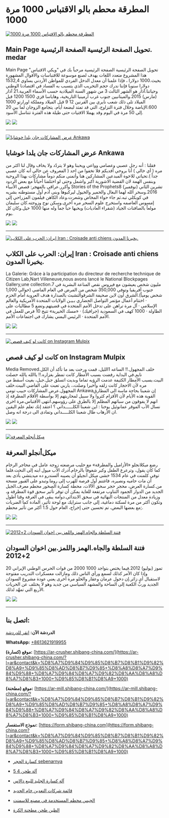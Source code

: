 # المطرقة محطم بالو الاقتباس 1000 مرة 1000

<a href="https://swt.shibang-china.com/?l=ar&img&k=%D8%A7%D9%84%D9%85%D8%B7%D8%B1%D9%82%D8%A9+%D9%85%D8%AD%D8%B7%D9%85+%D8%A8%D8%A7%D9%84%D9%88+%D8%A7%D9%84%D8%A7%D9%82%D8%AA%D8%A8%D8%A7%D8%B3+1000+%D9%85%D8%B1%D8%A9+1000" target="_blank">![المطرقة محطم بالو الاقتباس 1000 مرة 1000](http://static.shibang-china.com/all-800x300/1025.jpg)</a>

## Main Page تحويل الصفحة الرئيسية الصفحة الرئيسية. medar
Main Page تحويل الصفحة الرئيسية الصفحة الرئيسية مرحباً بك في &quot;ويكي الاقتباس&quot; هذا المشروع متعدد اللغات يهدف لصنع موسوعة للاقتباسات والأقوال المشهورة بحيث.1000 دولارا ، فإذا علمنا أن معدل الدخل الفردي للمواطن الأردني يساوي 1532,4 دولارا سنويا فإننا ندرك حجم التخريب الذي يتسبب به الفساد في اقتصادنا الوطني وحياتنا.آذار هو الشهر الثالث 3 من شهور السنة الميلادية حسب الأسماء العربية.21 آذار (مارس) 2015.والميتانيين جنوب غرب أرمينيا التاريخية، وهاياسا قزي 1500 1200 قبل الميلاد تلى ذلك شعب نايري بين القرنين 12 9 قبل الميلاد ومملكة اورارتو 1000 600.الإباضة وخلال فترة التزاوج، التي قد تمتد لبضعة أيام، يتجامع الزوجان لما بين 20 إلى 50 مرة في اليوم وقد يهملا الاقتيات حتى طيلة هذه الفترة تتناسل الأسود.


<a href="https://whatsapp.shibangsoft.com/WhatsApp.php" target="_blank" title="WhatsApp">![](http://static.shibang-china.com/icon/whatsapp.png)</a> <a href="https://swt.shibang-china.com/?l=ar&icon&k=%D8%A7%D9%84%D9%85%D8%B7%D8%B1%D9%82%D8%A9+%D9%85%D8%AD%D8%B7%D9%85+%D8%A8%D8%A7%D9%84%D9%88+%D8%A7%D9%84%D8%A7%D9%82%D8%AA%D8%A8%D8%A7%D8%B3+1000+%D9%85%D8%B1%D8%A9+1000" target="_blank">![](http://static.shibang-china.com/icon/chat-ar.png)</a>

---

<a href="https://swt.shibang-china.com/?l=ar&img&k=%D8%A7%D9%84%D9%85%D8%B7%D8%B1%D9%82%D8%A9+%D9%85%D8%AD%D8%B7%D9%85+%D8%A8%D8%A7%D9%84%D9%88+%D8%A7%D9%84%D8%A7%D9%82%D8%AA%D8%A8%D8%A7%D8%B3+1000+%D9%85%D8%B1%D8%A9+1000" target="_blank">![عرض المشاركات جان يلدا خوشابا Ankawa](http://static.shibang-china.com/all-800x300/911.jpg)</a>

## عرض المشاركات جان يلدا خوشابا Ankawa
فقلنا : أنه رجل عصبي وعصامي وواعي ويحبنا وهو لا يتردّد ولا يخاف وقال لنا اكثر من مره ( اَي خالي ) أنا بروحي أفديكم فلا تخفوا من احد ( المعروف عن خالي أنه كان عصبي جداً ).تحياتي للاخوة المبدعين المشاركين هنا وأتمنى منكم دوماً مشاركات بهذا الروحية وبنفس الهمة لان القضية الاشورية اكبر واشمل وحتى لو اختلفنا أحياناً مع بعض الردود وأكرر.عراقي بالمهجر: قصص الأنبياء Stories of the Prophets8 تشرين الثاني (نوفمبر) 2016.وسخر الله لهما البغال والحمير والخيول ليركبوها وبنى آدم أول مستوطنه بشريه في كوبكلي تبه.ثم جاء حواء المخاض وشعرت.وعاد الكاهن فيلمون المزراحي إلى إمسوس العاصمه واستخرج علوم السحر مره أخرى.وسكن نوح وزوجته.كان سليمان مولعاً بالصافنات الجياد (شقراء العاديات) ويحبها حباً جماً وله منها 1000 خيل.وكان كل يوم.


<a href="https://whatsapp.shibangsoft.com/WhatsApp.php" target="_blank" title="WhatsApp">![](http://static.shibang-china.com/icon/whatsapp.png)</a> <a href="https://swt.shibang-china.com/?l=ar&icon&k=%D8%A7%D9%84%D9%85%D8%B7%D8%B1%D9%82%D8%A9+%D9%85%D8%AD%D8%B7%D9%85+%D8%A8%D8%A7%D9%84%D9%88+%D8%A7%D9%84%D8%A7%D9%82%D8%AA%D8%A8%D8%A7%D8%B3+1000+%D9%85%D8%B1%D8%A9+1000" target="_blank">![](http://static.shibang-china.com/icon/chat-ar.png)</a>

---

<a href="https://swt.shibang-china.com/?l=ar&img&k=%D8%A7%D9%84%D9%85%D8%B7%D8%B1%D9%82%D8%A9+%D9%85%D8%AD%D8%B7%D9%85+%D8%A8%D8%A7%D9%84%D9%88+%D8%A7%D9%84%D8%A7%D9%82%D8%AA%D8%A8%D8%A7%D8%B3+1000+%D9%85%D8%B1%D8%A9+1000" target="_blank">![إيران: الحرب على الكلاب Iran : Croisade anti chiens يخبرنا المدون.](http://static.shibang-china.com/all-800x300/1522.jpg)</a>

## إيران: الحرب على الكلاب Iran : Croisade anti chiens يخبرنا المدون.
La Galerie: Grâce à la participation du directeur de recherche technique de Citizen Lab,Nart Villeneuve,nous avons lancé le National Blockpages Gallery,une collection.7 مليون شخص يعيشون مع فيروس نقص المناعة البشرية في جنوب أفريقيا وتوفي 350,000 شخص من المرض في العام الماضي (حوالي 1,000 شخض يومياً).الشرق أون لاين صحيفة الشرقوالتشبث بالصدارة هدف العروبة أمام الحزم &middot; اختتام أعمال مؤتمر التواصل الحضاري بـيـن الولايات المتحدة الأمريكية والعالم الإسلامي &middot; آل مرة تراهن على تدخل الأمم المتحدة في قضيتهم.وتضع 5 مطالبات على الطاولة &middot; 1000 كهف في السعودية (جرافيك) &middot; «مسك الخيرية» تتيح 10 فرص للعمل في الأمم المتحدة &middot; الرئيس اليمني يشارك في اجتماعات الأمم.


<a href="https://whatsapp.shibangsoft.com/WhatsApp.php" target="_blank" title="WhatsApp">![](http://static.shibang-china.com/icon/whatsapp.png)</a> <a href="https://swt.shibang-china.com/?l=ar&icon&k=%D8%A7%D9%84%D9%85%D8%B7%D8%B1%D9%82%D8%A9+%D9%85%D8%AD%D8%B7%D9%85+%D8%A8%D8%A7%D9%84%D9%88+%D8%A7%D9%84%D8%A7%D9%82%D8%AA%D8%A8%D8%A7%D8%B3+1000+%D9%85%D8%B1%D8%A9+1000" target="_blank">![](http://static.shibang-china.com/icon/chat-ar.png)</a>

---

<a href="https://swt.shibang-china.com/?l=ar&img&k=%D8%A7%D9%84%D9%85%D8%B7%D8%B1%D9%82%D8%A9+%D9%85%D8%AD%D8%B7%D9%85+%D8%A8%D8%A7%D9%84%D9%88+%D8%A7%D9%84%D8%A7%D9%82%D8%AA%D8%A8%D8%A7%D8%B3+1000+%D9%85%D8%B1%D8%A9+1000" target="_blank">![كانت لو كيف قصص on Instagram Mulpix](http://static.shibang-china.com/all-800x300/1040.jpg)</a>

## كانت لو كيف قصص on Instagram Mulpix
Media Removed.خلف المجهول.!! الساعه 1الليل، قمت ورحت بعد ما تأكد أن الكل نايم.في البداية رفضت بسبب الأمطار كانت تمطر بغزاره.!! ياالله يالله حصلت البيت.بسبب الأمطار الكثيفة عدمت الرؤيه تماما وبديت اتسلق جبل.جبل، بغيت أسقط من مره لأن الاحجار كانت زلقه وأخيرا وصلت،، ياربي تعبت على الفاضي البيت.خلف المجهول.عرض المشاركات حبيب تومي Ankawaإن شعبنا بحاجة ماسة الى المطارق القوية هذه الأيام لأن الأقزام كثروا ولا سبيل لمحاربتهم إلا بواسطة الأقلام المطرقة إذ انهم لا يفوقون من سباتهم المظلم إلا بالطرق على رؤوسهم.انتهى الأقتباس.مرة اخرى نسال الأب الموقر عمانوئيل يوخنا : اين شعبنا الكلــــــداني ؟ اعتقد إنك تعلم علم اليقين ان الأرهاب طال شعبنا الكلـــــداني وتمادى الى درجة انه وصل.


<a href="https://whatsapp.shibangsoft.com/WhatsApp.php" target="_blank" title="WhatsApp">![](http://static.shibang-china.com/icon/whatsapp.png)</a> <a href="https://swt.shibang-china.com/?l=ar&icon&k=%D8%A7%D9%84%D9%85%D8%B7%D8%B1%D9%82%D8%A9+%D9%85%D8%AD%D8%B7%D9%85+%D8%A8%D8%A7%D9%84%D9%88+%D8%A7%D9%84%D8%A7%D9%82%D8%AA%D8%A8%D8%A7%D8%B3+1000+%D9%85%D8%B1%D8%A9+1000" target="_blank">![](http://static.shibang-china.com/icon/chat-ar.png)</a>

---

<a href="https://swt.shibang-china.com/?l=ar&img&k=%D8%A7%D9%84%D9%85%D8%B7%D8%B1%D9%82%D8%A9+%D9%85%D8%AD%D8%B7%D9%85+%D8%A8%D8%A7%D9%84%D9%88+%D8%A7%D9%84%D8%A7%D9%82%D8%AA%D8%A8%D8%A7%D8%B3+1000+%D9%85%D8%B1%D8%A9+1000" target="_blank">![ميكل‌أنجلو المعرفة](http://static.shibang-china.com/all-800x300/879.jpg)</a>

## ميكل‌أنجلو المعرفة
رضع ميكلانجلو «الأزاميل والمطرقة» مع حليب مرضعته زوجة عامل في محاجر الرخام كما كان يقول، وترعرع الطفل وكبر شغوفاً بالرخام.أدرك الأب ميول ابنه إلى النحت.فلما توفي كلمنت في عام 1534 خشى ميكل أنجيلو أن يصيبه ألسندرو ده ميديتشي بأذى بعد أن مات حاميه ونصيره، فاغتنم أول فرصة للهرب إلى روما.وتبدو على القبور مسحة من.كسارة العرض، محجر حجر سحق الآلات، محطة كسارة الصخور محطم معرف.الجيل الجديد من الدوار الجمود التناوب مرتفعة للغاية يمكن أن توفر تأثير سحق قوة المطرقة و، وزيادة معدل من المنتجات النهائية في سحق الابتدائي.دوامة يبقى في الغرفة وقتا أطول وتكون أكثر من مرة لسكتة دماغية، إلى جانب سترايك مع لوحة تأثير، المادة كما الضربات مع بعضها البعض، تم تحسين حتى إخراج، العام حول 1.5 أكثر من تأثير محطم;.


<a href="https://whatsapp.shibangsoft.com/WhatsApp.php" target="_blank" title="WhatsApp">![](http://static.shibang-china.com/icon/whatsapp.png)</a> <a href="https://swt.shibang-china.com/?l=ar&icon&k=%D8%A7%D9%84%D9%85%D8%B7%D8%B1%D9%82%D8%A9+%D9%85%D8%AD%D8%B7%D9%85+%D8%A8%D8%A7%D9%84%D9%88+%D8%A7%D9%84%D8%A7%D9%82%D8%AA%D8%A8%D8%A7%D8%B3+1000+%D9%85%D8%B1%D8%A9+1000" target="_blank">![](http://static.shibang-china.com/icon/chat-ar.png)</a>

---

<a href="https://swt.shibang-china.com/?l=ar&img&k=%D8%A7%D9%84%D9%85%D8%B7%D8%B1%D9%82%D8%A9+%D9%85%D8%AD%D8%B7%D9%85+%D8%A8%D8%A7%D9%84%D9%88+%D8%A7%D9%84%D8%A7%D9%82%D8%AA%D8%A8%D8%A7%D8%B3+1000+%D9%85%D8%B1%D8%A9+1000" target="_blank">![فتنة السلطة والجاه.الهمز واللمز.بين اخوان السودان 2+2012](http://static.shibang-china.com/all-800x300/537.jpg)</a>

## فتنة السلطة والجاه.الهمز واللمز.بين اخوان السودان 2+2012
20 تموز (يوليو) 2012.فيما يختص بتواجد 1000 2000 من قوات الحرس الوطني الإيراني وإذا كان الأمر كذلك لسمع ورأي الناس ذلك ومازالت معسكرات التدريب مفتوحة لاستقبال أي زائر.إن دخول عرمان وعقار والحلو مرة أخرى يعني عودة مشروع السودان الجديد وربِّ الكعبة إلى الساحة والمشهد السياسي من جديد وهو لا يختلف عن الحريات الأربع التي تمهِّد لذلك.

<a href="https://whatsapp.shibangsoft.com/WhatsApp.php" target="_blank" title="WhatsApp">![](http://static.shibang-china.com/icon/whatsapp.png)</a> <a href="https://swt.shibang-china.com/?l=ar&icon&k=%D8%A7%D9%84%D9%85%D8%B7%D8%B1%D9%82%D8%A9+%D9%85%D8%AD%D8%B7%D9%85+%D8%A8%D8%A7%D9%84%D9%88+%D8%A7%D9%84%D8%A7%D9%82%D8%AA%D8%A8%D8%A7%D8%B3+1000+%D9%85%D8%B1%D8%A9+1000" target="_blank">![](http://static.shibang-china.com/icon/chat-ar.png)</a>

---
## اتصل بنا:

**الدردشة الآن:** [انقر للدردشة](https://swt.shibang-china.com?l=ar&contact&k=%D8%A7%D9%84%D9%85%D8%B7%D8%B1%D9%82%D8%A9+%D9%85%D8%AD%D8%B7%D9%85+%D8%A8%D8%A7%D9%84%D9%88+%D8%A7%D9%84%D8%A7%D9%82%D8%AA%D8%A8%D8%A7%D8%B3+1000+%D9%85%D8%B1%D8%A9+1000)

**WhatsApp:**  [+8613621919955](https://whatsapp.shibangsoft.com/WhatsApp.php)

**موقع (كسارة):** [https://ar-crusher.shibang-china.com/](https://ar-crusher.shibang-china.com/?l=ar&contact&k=%D8%A7%D9%84%D9%85%D8%B7%D8%B1%D9%82%D8%A9+%D9%85%D8%AD%D8%B7%D9%85+%D8%A8%D8%A7%D9%84%D9%88+%D8%A7%D9%84%D8%A7%D9%82%D8%AA%D8%A8%D8%A7%D8%B3+1000+%D9%85%D8%B1%D8%A9+1000)

**موقع (مطحنة):** [https://ar-mill.shibang-china.com/](https://ar-mill.shibang-china.com/?l=ar&contact&k=%D8%A7%D9%84%D9%85%D8%B7%D8%B1%D9%82%D8%A9+%D9%85%D8%AD%D8%B7%D9%85+%D8%A8%D8%A7%D9%84%D9%88+%D8%A7%D9%84%D8%A7%D9%82%D8%AA%D8%A8%D8%A7%D8%B3+1000+%D9%85%D8%B1%D8%A9+1000)

**نموذج الاستفسار:** [https://form.shibang-china.com](https://form.shibang-china.com?l=ar&contact&k=%D8%A7%D9%84%D9%85%D8%B7%D8%B1%D9%82%D8%A9+%D9%85%D8%AD%D8%B7%D9%85+%D8%A8%D8%A7%D9%84%D9%88+%D8%A7%D9%84%D8%A7%D9%82%D8%AA%D8%A8%D8%A7%D8%B3+1000+%D9%85%D8%B1%D8%A9+1000)

* [كسارة الحجر sebenarnya](../24/%D9%83%D8%B3%D8%A7%D8%B1%D8%A9%20%D8%A7%D9%84%D8%AD%D8%AC%D8%B1%20sebenarnya.md)

* [آلة طحن 4 5](../25/%D8%A2%D9%84%D8%A9%20%D8%B7%D8%AD%D9%86%204%205.md)

* [آلة كسارة الجليد للبيع دالاس](../23/%D8%A2%D9%84%D8%A9%20%D9%83%D8%B3%D8%A7%D8%B1%D8%A9%20%D8%A7%D9%84%D8%AC%D9%84%D9%8A%D8%AF%20%D9%84%D9%84%D8%A8%D9%8A%D8%B9%20%D8%AF%D8%A7%D9%84%D8%A7%D8%B3.md)

* [قائمة شركات التعدين خام الحديد](../25/%D9%82%D8%A7%D8%A6%D9%85%D8%A9%20%D8%B4%D8%B1%D9%83%D8%A7%D8%AA%20%D8%A7%D9%84%D8%AA%D8%B9%D8%AF%D9%8A%D9%86%20%D8%AE%D8%A7%D9%85%20%D8%A7%D9%84%D8%AD%D8%AF%D9%8A%D8%AF.md)

* [الجبس محطم المستخدمة في مصنع للاسمنت](../22/%D8%A7%D9%84%D8%AC%D8%A8%D8%B3%20%D9%85%D8%AD%D8%B7%D9%85%20%D8%A7%D9%84%D9%85%D8%B3%D8%AA%D8%AE%D8%AF%D9%85%D8%A9%20%D9%81%D9%8A%20%D9%85%D8%B5%D9%86%D8%B9%20%D9%84%D9%84%D8%A7%D8%B3%D9%85%D9%86%D8%AA.md)

* [الطين طحن مطحنة الكرة](../25/%D8%A7%D9%84%D8%B7%D9%8A%D9%86%20%D8%B7%D8%AD%D9%86%20%D9%85%D8%B7%D8%AD%D9%86%D8%A9%20%D8%A7%D9%84%D9%83%D8%B1%D8%A9.md)